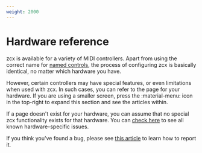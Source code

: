 ```yaml
---
weight: 2000
---
```


# Hardware reference

zcx is available for a variety of MIDI controllers.
Apart from using the correct name for [named controls](/tutorials/getting-started/zcx-concepts/#named-controls), the process of configuring zcx is basically identical, no matter which hardware you have.

However, certain controllers may have special features, or even limitations when used with zcx.
In such cases, you can refer to the page for your hardware.
If you are using a smaller screen, press the :material-menu: icon in the top-right to expand this section and see the articles within.

If a page doesn't exist for your hardware, you can assume that no special zcx functionality exists for that hardware.
You can [check here](https://github.com/odisfm/zcx-core/milestone/2) to see all known hardware-specific issues.

If you think you've found a bug, please see [this article](/lessons/reporting-bugs) to learn how to report it.

